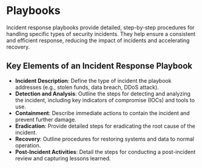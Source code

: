# Playbooks

Incident response playbooks provide detailed, step-by-step procedures for handling specific types of security incidents. They help ensure a consistent and efficient response, reducing the impact of incidents and accelerating recovery.

## Key Elements of an Incident Response Playbook

- **Incident Description**: Define the type of incident the playbook addresses (e.g., stolen funds, data breach, DDoS attack).
- **Detection and Analysis**: Outline the steps for detecting and analyzing the incident, including key indicators of compromise (IOCs) and tools to use.
- **Containment**: Describe immediate actions to contain the incident and prevent further damage.
- **Eradication**: Provide detailed steps for eradicating the root cause of the incident.
- **Recovery**: Outline procedures for restoring systems and data to normal operation.
- **Post-Incident Activities**: Detail the steps for conducting a post-incident review and capturing lessons learned.
